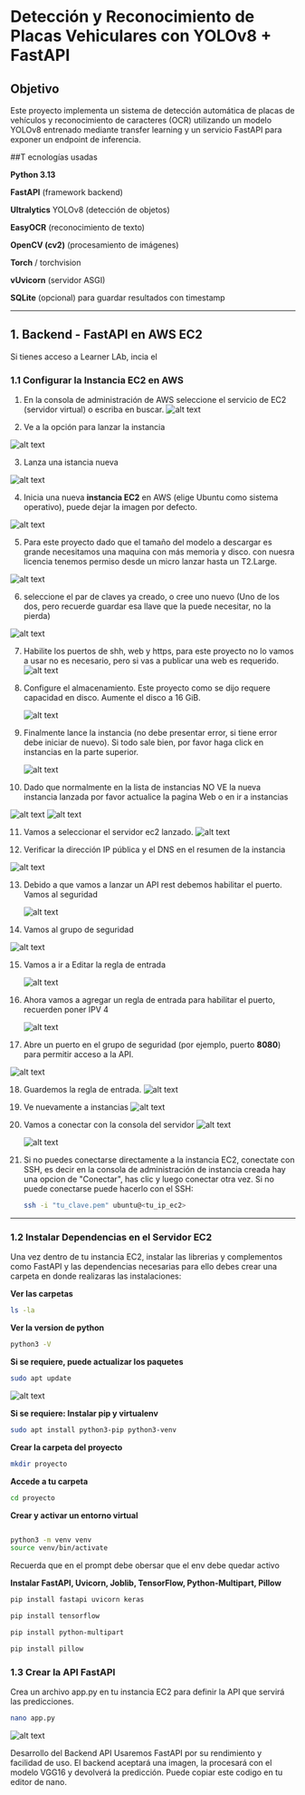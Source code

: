 # Detección y Reconocimiento de Placas Vehiculares con YOLOv8 + FastAPI
## Objetivo

Este proyecto implementa un sistema de detección automática de placas de vehículos y reconocimiento de caracteres (OCR) utilizando un modelo YOLOv8 entrenado mediante transfer learning y un servicio FastAPI para exponer un endpoint de inferencia.

##T ecnologías usadas

**Python 3.13**

**FastAPI** (framework backend)

**Ultralytics** YOLOv8 (detección de objetos)

**EasyOCR** (reconocimiento de texto)

**OpenCV (cv2)** (procesamiento de imágenes)

**Torch** / torchvision

**vUvicorn** (servidor ASGI)

**SQLite** (opcional) para guardar resultados con timestamp

---
## 1. **Backend - FastAPI en AWS EC2**

Si tienes acceso a Learner LAb, incia el 
### 1.1 **Configurar la Instancia EC2 en AWS**

1. En la consola de administración de AWS seleccione el servicio de EC2 (servidor virtual) o escriba en buscar.
![alt text](https://github.com/adiacla/FullStack-RNN/blob/main/Imagenes/iraEC2.JPG?raw=true)

2. Ve a la opción para lanzar la instancia

![alt text](https://github.com/adiacla/FullStack-RNN/blob/main/Imagenes/irainstancias.JPG?raw=true)

3. Lanza una istancia nueva

![alt text](https://github.com/adiacla/FullStack-RNN/blob/main/Imagenes/iralanzarinstancia.JPG?raw=true)

4. Inicia una nueva **instancia EC2** en AWS (elige Ubuntu como sistema operativo), puede dejar la imagen por defecto. 

![alt text](https://github.com/adiacla/FullStack-RNN/blob/main/Imagenes/Instancia%20Ubuntu.PNG?raw=true)

5. Para este proyecto dado que el tamaño del modelo a descargar es grande necesitamos una maquina con más memoria y disco.
   con nuesra licencia tenemos permiso desde un micro lanzar hasta un T2.Large. 


![alt text](https://github.com/adiacla/FullStack-RNN/blob/main/Imagenes/iratipodeinstancia.JPG?raw=true)


6. seleccione el par de claves ya creado, o cree uno nuevo (Uno de los dos, pero recuerde guardar esa llave que la puede necesitar, no la pierda)

![alt text](https://github.com/adiacla/FullStack-RNN/blob/main/Imagenes/iraparclaves.JPG?raw=true)

7. Habilite los puertos de shh, web y https, para este proyecto no lo vamos a usar no es necesario, pero si vas a publicar una web es requerido.
   ![alt text](https://github.com/adiacla/FullStack-RNN/blob/main/Imagenes/irfirewall.JPG?raw=true)

8. Configure el almacenamiento. Este proyecto como se dijo requere capacidad en disco. Aumente el disco a 16 GiB.

   ![alt text](https://github.com/adiacla/FullStack-RNN/blob/main/Imagenes/iraconfiguraralmacenamiento.JPG?raw=true)

9. Finalmente lance la instancia (no debe presentar error, si tiene error debe iniciar de nuevo). Si todo sale bien, por favor haga click en instancias en la parte superior.

   ![alt text](https://github.com/adiacla/FullStack-RNN/blob/main/Imagenes/lanzarinstanciafinal.PNG?raw=true)


10. Dado que normalmente en la lista de instancias NO VE la nueva instancia lanzada por favor actualice la pagina Web o en ir a instancias
    
 ![alt text](https://github.com/adiacla/FullStack-RNN/blob/main/Imagenes/iracutualizarweb.JPG?raw=true)
![alt text](https://github.com/adiacla/FullStack-RNN/blob/main/Imagenes/irainstancias.JPG?raw=true)

11. Vamos a seleccionar el servidor ec2 lanzado.
    ![alt text](https://github.com/adiacla/FullStack-RNN/blob/main/Imagenes/irseleccionarinstancia.JPG?raw=true)

12. Verificar la dirección IP pública y el DNS en el resumen de la instancia
    
![alt text](https://github.com/adiacla/FullStack-RNN/blob/main/Imagenes/irresumeninstancia.JPG?raw=true)

13. Debido a que vamos a lanzar un API rest debemos habilitar el puerto. Vamos al seguridad

    ![alt text](https://github.com/adiacla/FullStack-RNN/blob/main/Imagenes/iraseguirdad.JPG?raw=true)

14. Vamos al grupo de seguridad

   ![alt text](https://github.com/adiacla/FullStack-RNN/blob/main/Imagenes/iragruposeguridad.JPG?raw=true)

   15. Vamos a ir a Editar la regla de entrada

       ![alt text](https://github.com/adiacla/FullStack-RNN/blob/main/Imagenes/iraregladeentrada.JPG?raw=true)

16. Ahora vamos a agregar un regla de entrada para habilitar el puerto, recuerden poner IPV 4

    ![alt text](https://github.com/adiacla/FullStack-RNN/blob/main/Imagenes/iragregarregla.JPG?raw=true)

     


17. Abre un puerto en el grupo de seguridad (por ejemplo, puerto **8080**) para permitir acceso a la API.

![alt text](https://github.com/adiacla/FullStack-RNN/blob/main/Imagenes/Puerto.PNG?raw=true)

18. Guardemos la regla de entrada.
    ![alt text](https://github.com/adiacla/FullStack-RNN/blob/main/Imagenes/irguardarreglas.JPG?raw=true)

19. Ve nuevamente a instancias
    ![alt text](https://github.com/adiacla/FullStack-RNN/blob/main/Imagenes/iralanzarinstanciaB.JPG?raw=true)

20. Vamos a conectar con la consola del servidor
    ![alt text](https://github.com/adiacla/FullStack-RNN/blob/main/Imagenes/irconectar.JPG?raw=true)

    ![alt text](https://github.com/adiacla/FullStack-RNN/blob/main/Imagenes/irconsola.JPG?raw=true)
    
3. Si no puedes conectarse directamente a la instancia EC2, conectate  con SSH, es decir en la consola de administración de instancia creada hay una opcion de "Conectar", has clic y luego conectar otra vez. Si no puede conectarse puede hacerlo con el SSH:
   

   ```bash
   ssh -i "tu_clave.pem" ubuntu@<tu_ip_ec2>

---

### 1.2 Instalar Dependencias en el Servidor EC2
Una vez dentro de tu instancia EC2, instalar las librerias y complementos como FastAPI y las dependencias necesarias para ello debes crear una carpeta en donde realizaras las instalaciones:

**Ver las carpetas**
 ```bash
ls -la
 ```
**Ver la version de python**
 ```bash
python3 -V
 ```

**Si se requiere, puede actualizar los paquetes**
 ```bash
sudo apt update
 ```
![alt text](https://github.com/adiacla/FullStack-RNN/blob/main/Imagenes/aptUpdate.PNG?raw=true)


**Si se requiere: Instalar pip y virtualenv**
 ```bash
sudo apt install python3-pip python3-venv
 ```

**Crear la carpeta del proyecto**
 ```bash
mkdir proyecto
 ```

**Accede a tu carpeta**
 ```bash
cd proyecto
 ```

**Crear y activar un entorno virtual**
 ```bash

python3 -m venv venv
source venv/bin/activate
 ```
Recuerda que en el prompt debe obersar que el env debe quedar activo

**Instalar FastAPI, Uvicorn, Joblib, TensorFlow, Python-Multipart, Pillow**
 ```bash
pip install fastapi uvicorn keras

 ```
```bash
pip install tensorflow

 ```
```bash
pip install python-multipart

 ```
```bash
pip install pillow

 ```

### 1.3 Crear la API FastAPI

Crea un archivo app.py en tu instancia EC2 para definir la API que servirá las predicciones.

 ```bash
nano app.py
 ```

![alt text](https://github.com/adiacla/FullStack-RNN/blob/main/Imagenes/nanoApp.PNG?raw=true)


Desarrollo del Backend API
Usaremos FastAPI por su rendimiento y facilidad de uso. El backend aceptará una imagen, la procesará con el modelo VGG16 y devolverá la predicción.
Puede copiar este codigo en tu editor de nano.





